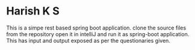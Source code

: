 # Harish K S
This is a simpe rest based spring boot application.
clone the source files from the repository open it in intelliJ and run it as spring-boot application. 
This has input and output exposed as per the questionaries given.
